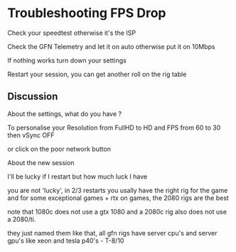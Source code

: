 # Troubleshooting FPS Drop

Check your speedtest otherwise it's the ISP

Check the GFN Telemetry and let it on auto otherwise put it on 10Mbps

If nothing works turn down your settings

Restart your session, you can get another roll on the rig table

## Discussion

About the settings, what do you have ?

To personalise your Resolution from FullHD to HD and FPS from 60 to 30 then vSync OFF

or click on the poor network button

About the new session

I'll be lucky if I restart but how much luck I have

you are not 'lucky', in 2/3 restarts you usally have the right rig for the game and for some exceptional games + rtx on games, the 2080 rigs are the best

note that 1080c does not use a gtx 1080 and a 2080c rig also does not use a 2080/ti.

they just named them like that, all gfn rigs have server cpu's and server gpu's like xeon and tesla p40's - T-8/10


